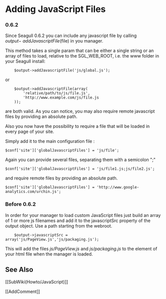 <!-- Name: Howto/JavaScript/IncludeFiles -->
<!-- Version: 1 -->
<!-- Last-Modified: 2007/01/11 19:20:15 -->
<!-- Author: jcasanova -->

# Adding JavaScript Files

### 0.6.2
Since Seagull 0.6.2 you can include any javascript file by calling $output-\>addJavascriptFile($file) in you manager.

This method takes a single param that can be either a single string or an array of files to load, relative to the SGL\_WEB\_ROOT, i.e. the www folder in your Seagull install:

	    $output->addJavascriptFile('js/global.js');

or


	    $output->addJavascriptFile(array(
	        'relative/path/to/js/file.js',
	        'http://www.example.com/js/file.js
	    ));
are both valid. As you can notice, you may also require remote javascript files by providing an absolute path.

Also you now have the possibility to require a file that will be loaded in every page of your site.

Simply add it to the main configuration file :

	$conf['site']['globalJavascriptFiles'] = 'js/file';

Again you can provide several files, separating them with a semicolon ";"


	$conf['site']['globalJavascriptFiles'] = 'js/file1.js;js/file2.js';

and require remote files by providing an absolute path.


	$conf['site']['globalJavascriptFiles'] = 'http://www.google-analytics.com/urchin.js';

### Before 0.6.2
In order for your manager to load custom JavaScript files just build an array of 1 or more js filenames and add it to the javascriptSrc property of the output object.  Use a path starting from the webroot.


	    $output->javascriptSrc = array('js/PageView.js','js/packaging.js');

This will add the files _js/PageView.js_ and _js/packaging.js_ to the <head> element of your html file when the manager is loaded.

## See Also
[[SubWiki(Howto/JavaScript)]]

[[AddComment]]